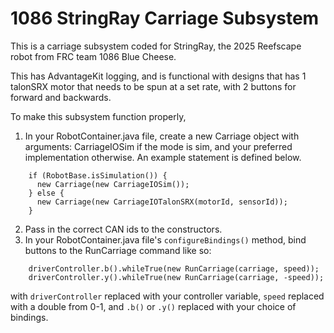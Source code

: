 # 1086 StringRay Carriage Subsystem

This is a carriage subsystem coded for StringRay, the 2025 Reefscape robot from FRC team 1086 Blue Cheese.

This has AdvantageKit logging, and is functional with designs that has 1 talonSRX motor that needs to be spun at a set rate, with 2 buttons for forward and backwards.

To make this subsystem function properly,

1. In your RobotContainer.java file, create a new Carriage object with arguments: CarriageIOSim if the mode is sim, and your preferred implementation otherwise.  An example statement is defined below.
```
    if (RobotBase.isSimulation()) {
      new Carriage(new CarriageIOSim());
    } else {
      new Carriage(new CarriageIOTalonSRX(motorId, sensorId));
    }
```
2. Pass in the correct CAN ids to the constructors.
3. In your RobotContainer.java file's `configureBindings()` method, bind buttons to the RunCarriage command like so:
```
    driverController.b().whileTrue(new RunCarriage(carriage, speed));
    driverController.y().whileTrue(new RunCarriage(carriage, -speed));
```
with `driverController` replaced with your controller variable, `speed` replaced with a double from 0-1, and `.b()` or `.y()` replaced with your choice of bindings.
